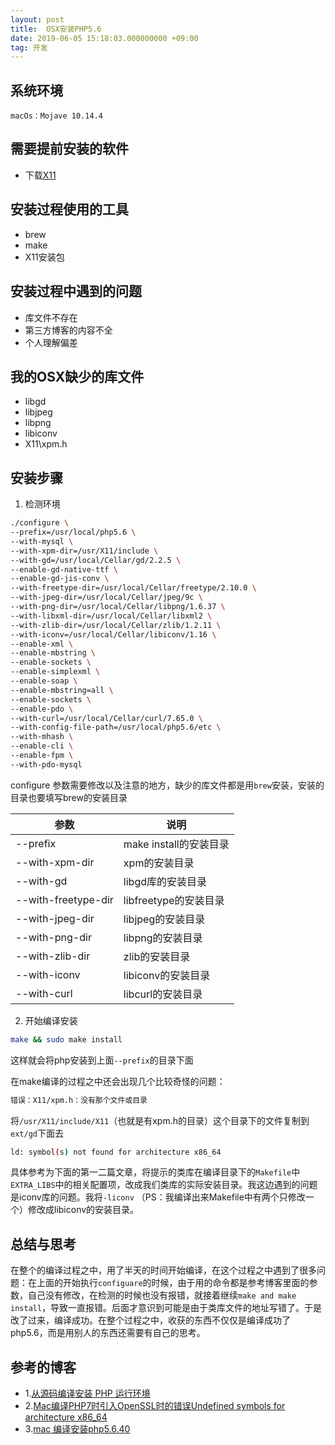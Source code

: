 ```yaml
---
layout: post
title:  OSX安装PHP5.6 
date: 2019-06-05 15:18:03.000000000 +09:00
tag: 开发
---
```

## 系统环境

```
macOs：Mojave 10.14.4
```

## 需要提前安装的软件

- 下载[X11](https://dl.bintray.com/xquartz/downloads/XQuartz-2.7.11.dmg) 

## 安装过程使用的工具

- brew
- make
- X11安装包

## 安装过程中遇到的问题

- 库文件不存在
- 第三方博客的内容不全
- 个人理解偏差

## 我的OSX缺少的库文件

- libgd
- libjpeg
- libpng
- libiconv
- X11\xpm.h

## 安装步骤

1. 检测环境

```bash
./configure \
--prefix=/usr/local/php5.6 \
--with-mysql \
--with-xpm-dir=/usr/X11/include \
--with-gd=/usr/local/Cellar/gd/2.2.5 \
--enable-gd-native-ttf \
--enable-gd-jis-conv \
--with-freetype-dir=/usr/local/Cellar/freetype/2.10.0 \
--with-jpeg-dir=/usr/local/Cellar/jpeg/9c \
--with-png-dir=/usr/local/Cellar/libpng/1.6.37 \
--with-libxml-dir=/usr/local/Cellar/libxml2 \
--with-zlib-dir=/usr/local/Cellar/zlib/1.2.11 \
--with-iconv=/usr/local/Cellar/libiconv/1.16 \
--enable-xml \
--enable-mbstring \
--enable-sockets \
--enable-simplexml \
--enable-soap \
--enable-mbstring=all \
--enable-sockets \
--enable-pdo \
--with-curl=/usr/local/Cellar/curl/7.65.0 \
--with-config-file-path=/usr/local/php5.6/etc \
--with-mhash \
--enable-cli \
--enable-fpm \
--with-pdo-mysql
```

configure 参数需要修改以及注意的地方，缺少的库文件都是用`brew`安装，安装的目录也要填写brew的安装目录

参数 | 说明
--- | ---
--prefix | make install的安装目录
--with-xpm-dir | xpm的安装目录
--with-gd | libgd库的安装目录 
--with-freetype-dir | libfreetype的安装目录
--with-jpeg-dir | libjpeg的安装目录
--with-png-dir | libpng的安装目录
--with-zlib-dir | zlib的安装目录
--with-iconv | libiconv的安装目录
--with-curl | libcurl的安装目录

2. 开始编译安装

```bash
make && sudo make install
```

这样就会将php安装到上面`--prefix`的目录下面

在make编译的过程之中还会出现几个比较奇怪的问题：

```bash
错误：X11/xpm.h：没有那个文件或目录
```
将`/usr/X11/include/X11`（也就是有xpm.h的目录）这个目录下的文件复制到`ext/gd`下面去

```bash
ld: symbol(s) not found for architecture x86_64
```
具体参考为下面的第一二篇文章，将提示的类库在编译目录下的`Makefile`中`EXTRA_LIBS`中的相关配置项，改成我们类库的实际安装目录。我这边遇到的问题是iconv库的问题。我将`-liconv` （PS：我编译出来Makefile中有两个只修改一个）修改成libiconv的安装目录。

## 总结与思考
在整个的编译过程之中，用了半天的时间开始编译，在这个过程之中遇到了很多问题：在上面的开始执行`configuare`的时候，由于用的命令都是参考博客里面的参数，自己没有修改，在检测的时候也没有报错，就接着继续`make and make install`，导致一直报错。后面才意识到可能是由于类库文件的地址写错了。于是改了过来，编译成功。在整个过程之中，收获的东西不仅仅是编译成功了php5.6，而是用别人的东西还需要有自己的思考。

## 参考的博客

- 1.[从源码编译安装 PHP 运行环境](https://www.jianshu.com/p/0e76e0083da5)
- 2.[Mac编译PHP7时引入OpenSSL时的错误Undefined symbols for architecture x86_64](https://jzz.moe/mac-e7-bc-96-e8-af-91php7-e6-97-b6-e5-bc-95-e5-85-a5openssl-e6-97-b6-e7-9a-84-e9-94-99-e8-af-afundefined-symbols-for-architecture-x86_64/)
- 3.[mac 编译安装php5.6.40](https://www.jianshu.com/p/095c46149bbe)
